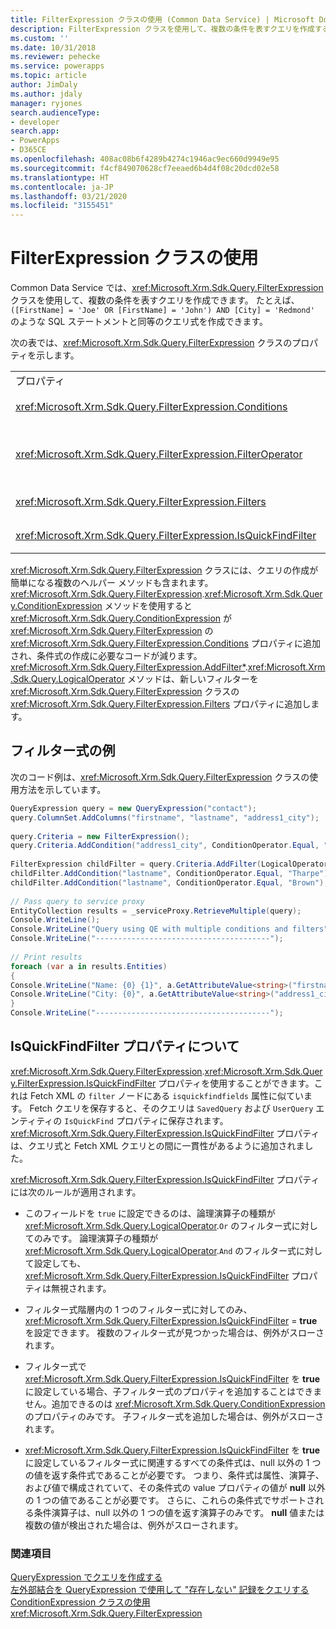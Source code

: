 ```yaml
---
title: FilterExpression クラスの使用 (Common Data Service) | Microsoft Docs
description: FilterExpression クラスを使用して、複数の条件を表すクエリを作成する方法について説明します。
ms.custom: ''
ms.date: 10/31/2018
ms.reviewer: pehecke
ms.service: powerapps
ms.topic: article
author: JimDaly
ms.author: jdaly
manager: ryjones
search.audienceType:
- developer
search.app:
- PowerApps
- D365CE
ms.openlocfilehash: 408ac08b6f4289b4274c1946ac9ec660d9949e95
ms.sourcegitcommit: f4cf849070628cf7eeaed6b4d4f08c20dcd02e58
ms.translationtype: HT
ms.contentlocale: ja-JP
ms.lasthandoff: 03/21/2020
ms.locfileid: "3155451"
---
```

# <a name="use-the-filterexpression-class"></a>FilterExpression クラスの使用

Common Data Service では、<xref:Microsoft.Xrm.Sdk.Query.FilterExpression> クラスを使用して、複数の条件を表すクエリを作成できます。 たとえば、`([FirstName] = 'Joe' OR [FirstName] = 'John') AND [City] = 'Redmond'` のような SQL ステートメントと同等のクエリ式を作成できます。  
  
 次の表では、<xref:Microsoft.Xrm.Sdk.Query.FilterExpression> クラスのプロパティを示します。  
  
|||  
|-|-|  
|プロパティ|説明|  
|<xref:Microsoft.Xrm.Sdk.Query.FilterExpression.Conditions>|属性、条件演算子、および属性値を含む条件式を取得または設定します。|  
|<xref:Microsoft.Xrm.Sdk.Query.FilterExpression.FilterOperator>|論理 `AND/OR` フィルター演算子を取得または設定します。 これは、<xref:Microsoft.Xrm.Sdk.Query.LogicalOperator> 列挙体を使用して設定します。|  
|<xref:Microsoft.Xrm.Sdk.Query.FilterExpression.Filters>|クエリの結果をフィルターする条件式および論理フィルター式の階層を取得または設定します。|  
|<xref:Microsoft.Xrm.Sdk.Query.FilterExpression.IsQuickFindFilter>|式が簡易検索クエリの一部であるかどうかを示す値を取得または設定します。|  
  
 <xref:Microsoft.Xrm.Sdk.Query.FilterExpression> クラスには、クエリの作成が簡単になる複数のヘルパー メソッドも含まれます。 <xref:Microsoft.Xrm.Sdk.Query.FilterExpression>.<xref:Microsoft.Xrm.Sdk.Query.ConditionExpression> メソッドを使用すると <xref:Microsoft.Xrm.Sdk.Query.ConditionExpression> が <xref:Microsoft.Xrm.Sdk.Query.FilterExpression> の <xref:Microsoft.Xrm.Sdk.Query.FilterExpression.Conditions> プロパティに追加され、条件式の作成に必要なコードが減ります。 <xref:Microsoft.Xrm.Sdk.Query.FilterExpression.AddFilter*>.<xref:Microsoft.Xrm.Sdk.Query.LogicalOperator> メソッドは、新しいフィルターを <xref:Microsoft.Xrm.Sdk.Query.FilterExpression> クラスの <xref:Microsoft.Xrm.Sdk.Query.FilterExpression.Filters> プロパティに追加します。  
  
<a name="example"></a>   

## <a name="filter-expression-example"></a>フィルター式の例  

 次のコード例は、<xref:Microsoft.Xrm.Sdk.Query.FilterExpression> クラスの使用方法を示しています。  
  
```csharp  
QueryExpression query = new QueryExpression("contact");   
query.ColumnSet.AddColumns("firstname", "lastname", "address1_city");   
  
query.Criteria = new FilterExpression();   
query.Criteria.AddCondition("address1_city", ConditionOperator.Equal, "Redmond");   
  
FilterExpression childFilter = query.Criteria.AddFilter(LogicalOperator.Or);   
childFilter.AddCondition("lastname", ConditionOperator.Equal, "Tharpe");   
childFilter.AddCondition("lastname", ConditionOperator.Equal, "Brown");   
  
// Pass query to service proxy   
EntityCollection results = _serviceProxy.RetrieveMultiple(query);   
Console.WriteLine();   
Console.WriteLine("Query using QE with multiple conditions and filters");   
Console.WriteLine("---------------------------------------");   
  
// Print results   
foreach (var a in results.Entities)   
{   
Console.WriteLine("Name: {0} {1}", a.GetAttributeValue<string>("firstname"), a.GetAttributeValue<string>("lastname"));   
Console.WriteLine("City: {0}", a.GetAttributeValue<string>("address1_city"));   
}   
Console.WriteLine("---------------------------------------");  
```  
  
<a name="quickfindfilter"></a> 
  
## <a name="about-the-isquickfindfilter-property"></a>IsQuickFindFilter プロパティについて  

 <xref:Microsoft.Xrm.Sdk.Query.FilterExpression>.<xref:Microsoft.Xrm.Sdk.Query.FilterExpression.IsQuickFindFilter> プロパティを使用することができます。これは Fetch XML の `filter` ノードにある `isquickfindfields` 属性に似ています。 Fetch クエリを保存すると、そのクエリは `SavedQuery` および `UserQuery` エンティティの `IsQuickFind` プロパティに保存されます。 <xref:Microsoft.Xrm.Sdk.Query.FilterExpression.IsQuickFindFilter> プロパティは、クエリ式と Fetch XML クエリとの間に一貫性があるように追加されました。  
  
 <xref:Microsoft.Xrm.Sdk.Query.FilterExpression.IsQuickFindFilter> プロパティには次のルールが適用されます。  
  
-   このフィールドを `true` に設定できるのは、論理演算子の種類が <xref:Microsoft.Xrm.Sdk.Query.LogicalOperator>.`Or` のフィルター式に対してのみです。 論理演算子の種類が <xref:Microsoft.Xrm.Sdk.Query.LogicalOperator>.`And` のフィルター式に対して設定しても、<xref:Microsoft.Xrm.Sdk.Query.FilterExpression.IsQuickFindFilter> プロパティは無視されます。  
  
-   フィルター式階層内の 1 つのフィルター式に対してのみ、<xref:Microsoft.Xrm.Sdk.Query.FilterExpression.IsQuickFindFilter> = **true** を設定できます。 複数のフィルター式が見つかった場合は、例外がスローされます。  
  
-   フィルター式で <xref:Microsoft.Xrm.Sdk.Query.FilterExpression.IsQuickFindFilter> を **true** に設定している場合、子フィルター式のプロパティを追加することはできません。追加できるのは <xref:Microsoft.Xrm.Sdk.Query.ConditionExpression> のプロパティのみです。 子フィルター式を追加した場合は、例外がスローされます。  
  
-   <xref:Microsoft.Xrm.Sdk.Query.FilterExpression.IsQuickFindFilter> を **true** に設定しているフィルター式に関連するすべての条件式は、null 以外の 1 つの値を返す条件式であることが必要です。 つまり、条件式は属性、演算子、および値で構成されていて、その条件式の value プロパティの値が **null** 以外の 1 つの値であることが必要です。 さらに、これらの条件式でサポートされる条件演算子は、null 以外の 1 つの値を返す演算子のみです。 **null** 値または複数の値が検出された場合は、例外がスローされます。  
  
### <a name="see-also"></a>関連項目  

 [QueryExpression でクエリを作成する](build-queries-with-queryexpression.md)   
 [左外部結合を QueryExpression で使用して "存在しない" 記録をクエリする](use-left-outer-join-queryexpression-query-records-not-in.md)   
 [ConditionExpression クラスの使用](use-conditionexpression-class.md)   
 <xref:Microsoft.Xrm.Sdk.Query.FilterExpression>